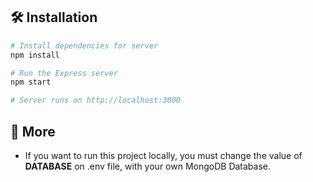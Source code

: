 ## 🛠 Installation

```bash
# Install dependencies for server
npm install

# Run the Express server
npm start

# Server runs on http://localhost:3000
```

## 🚀 More

- If you want to run this project locally, you must change the value of **DATABASE** on .env file, with your own
  MongoDB Database.
